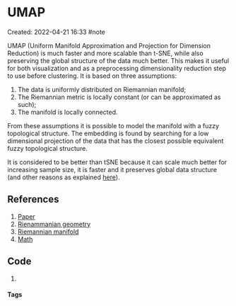 # UMAP
Created: 2022-04-21 16:33
#note

UMAP (Uniform Manifold Approximation and Projection for Dimension Reduction) is much faster and more scalable than t-SNE, while also preserving the global structure of the data much better. This makes it useful for both visualization and as a preprocessing dimensionality reduction step to use before clustering.
It is based on three assumptions:
1.  The data is uniformly distributed on Riemannian manifold;
2.  The Riemannian metric is locally constant (or can be approximated as such);
3.  The manifold is locally connected.

From these assumptions it is possible to model the manifold with a fuzzy topological structure. The embedding is found by searching for a low dimensional projection of the data that has the closest possible equivalent fuzzy topological structure.

It is considered to be better than tSNE because it can scale much better for increasing sample size, it is faster and it preserves global data structure (and other reasons as explained [here](https://towardsdatascience.com/how-exactly-umap-works-13e3040e1668)).

## References
1. [Paper](https://arxiv.org/pdf/1802.03426.pdf)
2. [Rienammanian geometry](https://en.wikipedia.org/wiki/Riemannian_geometry)
3. [Riemannian manifold](https://en.wikipedia.org/wiki/Riemannian_manifold)
4. [Math](https://towardsdatascience.com/how-exactly-umap-works-13e3040e1668)

## Code
1. 

#### Tags
